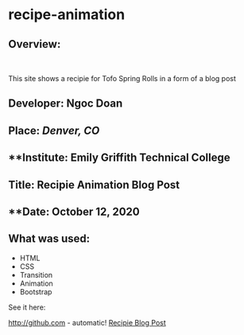 # recipe-animation


## **Overview**:
<br>

This site shows a recipie for Tofo Spring Rolls in a form of a blog post

## **Developer**: Ngoc Doan
## **Place:** *Denver, CO*
## **Institute: Emily Griffith Technical College
## **Title**: Recipie Animation Blog Post 
## **Date: October 12, 2020


## **What was used**:
* HTML
* CSS
* Transition
* Animation
* Bootstrap



See it here: 

http://github.com - automatic!
[Recipie Blog Post](https://ndoan24.github.io/recipe-animation/)
